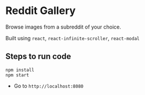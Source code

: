 # Reddit Gallery

Browse images from a subreddit of your choice.

Built using `react`, `react-infinite-scroller`, `react-modal`

## Steps to run code
```
npm install
npm start
```
* Go to `http://localhost:8080`
